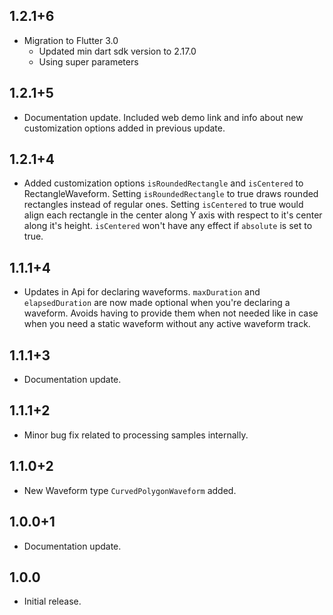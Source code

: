 ## 1.2.1+6

* Migration to Flutter 3.0
  * Updated min dart sdk version to 2.17.0
  * Using super parameters
## 1.2.1+5

* Documentation update. Included web demo link and info about new customization options added in previous update.
## 1.2.1+4

* Added customization options `isRoundedRectangle` and `isCentered` to RectangleWaveform. Setting `isRoundedRectangle` to true draws rounded rectangles instead of regular ones. Setting `isCentered` to true would align each rectangle in the center along Y axis with respect to it's center along it's height. `isCentered` won't have any effect if `absolute` is set to true.
## 1.1.1+4

* Updates in Api for declaring waveforms. `maxDuration` and `elapsedDuration` are now made optional when you're declaring a waveform. Avoids having to provide them when not needed like in case when you need a static waveform without any active waveform track.
## 1.1.1+3

* Documentation update.
## 1.1.1+2

* Minor bug fix related to processing samples internally.
## 1.1.0+2

* New Waveform type `CurvedPolygonWaveform` added.
## 1.0.0+1

* Documentation update.
## 1.0.0

* Initial release.

